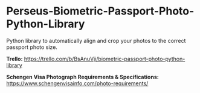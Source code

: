 # Perseus-Biometric-Passport-Photo-Python-Library
Python library to automatically align and crop your photos to the correct passport photo size.

**Trello:** https://trello.com/b/BsAnuVji/biometric-passport-photo-python-library

**Schengen Visa Photograph Requirements & Specifications:** https://www.schengenvisainfo.com/photo-requirements/

